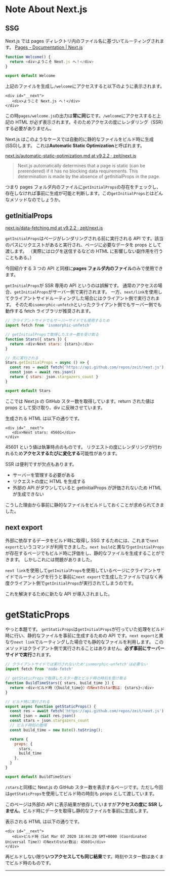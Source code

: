 # Note About Next.js

## SSG

Next.js では pages ディレクトリ内のファイル名に基づいてルーティングされます。
[Pages - Documentation | Next.js](https://nextjs.org/docs/basic-features/pages)

```jsx:pages/welcome.js
function Welcome() {
  return <div>ようこそ Next.js へ！</div>
}

export default Welcome
```

上記のファイルを生成し`/welcome`にアクセスすると以下のように表示されます。

```html:
<div id="__next">
   <div>ようこそ Next.js へ！</div>
</div>
```

この時`pages/welcome.js`の出力は**常に同じ**です。`/welcome`にアクセスすると上記の HTML が必ず表示されます。そのためアクセスの度にレンダリング（SSR）する必要がありません。

Next.js はこのようなケースでは自動的に静的なファイルをビルド時に生成(SSG)します。
これは**Automatic Static Optimization**と呼ばれます。

[next.js/automatic-static-optimization.md at v9.2.2 · zeit/next.js](https://github.com/zeit/next.js/blob/v9.2.2/docs/advanced-features/automatic-static-optimization.md)

> Next.js automatically determines that a page is static (can be prerendered) if it has no blocking data requirements. This determination is made by the absence of getInitialProps in the page.

つまり pages フォルダ内のファイルに`getInitialProps`の存在をチェックし、存在しなければ事前に生成が可能と判断します。この`getInitialProps`とはどんなメソッドなのでしょうか。

## getInitialProps

[next.js/data-fetching.md at v9.2.2 · zeit/next.js](https://github.com/zeit/next.js/blob/v9.2.2/docs/basic-features/data-fetching.md)

`getInitialProps`はページがレンダリングされる前に実行される API です。該当のパスにリクエストがあると実行され、ページに必要なデータを props として渡します。
（実際にはログを送信するなどの HTML に影響しない副作用を行うこともある。）

今回紹介する 3 つの API と同様に**pages フォルダ内のファイル**のみで使用できます。

`getInitialProps`が SSR 専用の API というのは誤解です。
通常のアクセスの場合、`getInitialProps`がサーバー側で実行されます。
一方、`next/link`を使用してクライアントサイドルーティングした場合にはクライアント側で実行されます。
そのため`isomorphic-unfetch`といったクライアント側でもサーバー側でも動作する fetch ライブラリが推奨されます。

```jsx:pages/stars.js
// クライアントサイドでもサーバーサイドでも使用するため
import fetch from 'isomorphic-unfetch'

// getInitialPropsで取得したスター数を受け取る
function Stars({ stars }) {
  return <div>Next stars: {stars}</div>
}

// 先に実行される
Stars.getInitialProps = async () => {
  const res = await fetch('https://api.github.com/repos/zeit/next.js')
  const json = await res.json()
  return { stars: json.stargazers_count }
}

export default Stars
```

ここでは Next.js の GitHub スター数を取得しています。return された値は props として受け取り、div に反映させています。

生成される HTML は以下の通りです。

```html:
<div id="__next">
   <div>Next stars: 45601</div>
</div>
```

45601 という値は執筆時点のものです。
リクエストの度にレンダリングが行われるため**アクセスするたびに変化する**可能性があります。

SSR は便利ですが欠点もあります。

- サーバーを管理する必要がある
- リクエストの度に HTML を生成する
- 外部の API がダウンしていると getInitialProps が評価されないため HTML が生成できない

こうした理由から事前に静的なファイルをビルドしておくことが求められてきました。

## next export

外部に依存するデータをビルド時に取得し SSG するためには、これまで`next export`というコマンドが利用できました。`next build`と異なり`getInitialProps`が存在するページでもビルド時に評価をし、静的なファイルを生成することができます。
しかしこれには問題がありました。

`next link`を使用して`getInitialProps`を使用しているページにクライアントサイドでルーティングを行うと事前に`next export`で生成したファイルではなく再度クライアント側で`getInitialProps`が実行されてしまうのです。

これを解決するために新たな API が導入されました。

# getStaticProps

やっと本題です。
`getStaticProps`は`getInitialProps`が行っていた処理をビルド時に行い、静的なファイルを事前に生成するための API です。`next export`と異なり`next link`でルーティングした場合でも静的なファイルを利用します。
このメソッドはクライアント側で実行されることはありません。**必ず事前にサーバーサイドで実行**されます。

```jsx:pages/buildTimeStars.js
// クライアントサイドでは実行されないため'isomorphic-unfetch'は必要ない
import fetch from 'node-fetch'

// getStaticPropsで取得したスター数とビルド時の時刻を受け取る
function BuildTimeStars({ stars, build_time }) {
  return <div>ビルド時（{build_time}）のNextのstar数は: {stars}</div>
}

// ビルド時に実行される
export async function getStaticProps() {
  const res = await fetch('https://api.github.com/repos/zeit/next.js')
  const json = await res.json()
  const stars = json.stargazers_count
  // ビルド時刻の取得
  const build_time = new Date().toString();

  return {
    props: {
      stars,
      build_time
    },
  }
}

export default BuildTimeStars
```

`/stars`と同様に Next.js の GitHub スター数を表示するページです。ただし今回は`getStaticProps`を使用してビルド時の時刻も props として渡しています。

このページは外部の API に表示結果が依存していますが**アクセスの度に SSR しません**。ビルド時にデータを取得し静的なファイルを事前に生成します。

表示される HTML は以下の通りです。

```html:
<div id="__next">
   <div>ビルド時（Sat Mar 07 2020 18:44:20 GMT+0000 (Coordinated Universal Time)）のNextのstar数は: 45601</div>
</div>
```

再ビルドしない限り**いつアクセスしても同じ結果**です。時刻やスター数はあくまでビルド時のものです。

---

